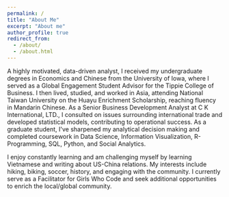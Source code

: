 ```yaml
---
permalink: /
title: "About Me"
excerpt: "About me"
author_profile: true
redirect_from: 
  - /about/
  - /about.html
---
```


A highly motivated, data-driven analyst, I received my undergraduate degrees in Economics and Chinese from the University of Iowa, where I served as a Global Engagement Student Advisor for the Tippie College of Business.  I then lived, studied, and worked in Asia, attending National Taiwan University on the Huayu Enrichment Scholarship, reaching fluency in Mandarin Chinese.  As a Senior Business Development Analyst at C K International, LTD., I consulted on issues surrounding international trade and developed statistical models, contributing to operational success.  As a graduate student, I've sharpened my analytical decision making and completed coursework in Data Science, Information Visualization, R-Programming, SQL, Python, and Social Analytics.  

I enjoy constantly learning and am challenging myself by learning Vietnamese and writing about US-China relations.  My interests include hiking, biking, soccer, history, and engaging with the community.  I currently serve as a Facilitator for Girls Who Code and seek additional opportunities to enrich the local/global community.    
